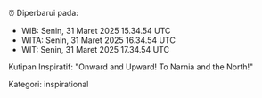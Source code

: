 ⏰ Diperbarui pada:
- WIB: Senin, 31 Maret 2025 15.34.54 UTC
- WITA: Senin, 31 Maret 2025 16.34.54 UTC
- WIT: Senin, 31 Maret 2025 17.34.54 UTC

Kutipan Inspiratif:
"Onward and Upward!  To Narnia and the North!"


Kategori: inspirational

